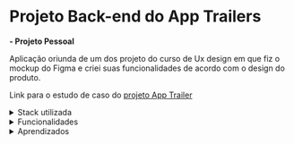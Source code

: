 # Projeto Back-end do App Trailers

**- Projeto Pessoal**

Aplicação oriunda de um dos projeto do curso de Ux design em que fiz o mockup do Figma e criei suas funcionalidades de acordo com o design do produto.

Link para o estudo de caso do [projeto App Trailer](https://ux-portfolio-pbdias.vercel.app)

<details><summary>Stack utilizada</summary>
<ul>
  <li>Node</li>
  <li>Linguagem: Javascript</li>
  <li>Mongodb Atlas, mongoose , Express</li>
  <li>Método CRUD (Create, Read, Update, Delete) e MSC (Model, Service e Controller) </li>
  <li>Cors, Bcrypt, Dotenv, JWT</li>
  <li>Documentação: Swagger</li>
</ul>
</details>

<details><summary>Funcionalidades</summary>
<ul>
   <li>Criptografar senhas</li>
   <li>Conectar com mongodb Atlas</li>
   <li>Regras de negócios com base no método CRUD</li>
   <li>Criar documentação da API</li>
</ul>
</details>

<details><summary>Aprendizados</summary>
 <ul>
  <li>Conectar com banco em nuvem</li>
  <li>Criar regras de negócio para a aplicação</li>
  <li>Criar rotas para os documentos</li>
  <li>Criar middlewares</li>
  <li>Criar documentação da API com Swagger</li>
</ul>
</details>
